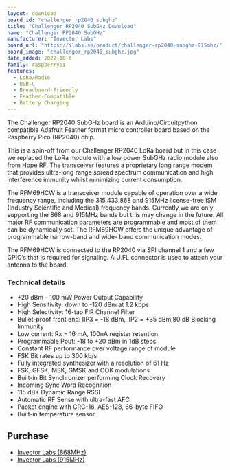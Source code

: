 ```yaml
---
layout: download
board_id: "challenger_rp2040_subghz"
title: "Challenger RP2040 SubGHz Download"
name: "Challenger RP2040 SubGHz"
manufacturer: "Invector Labs"
board_url: "https://ilabs.se/product/challenger-rp2040-subghz-915mhz/"
board_image: "challenger_rp2040_subghz.jpg"
date_added: 2022-10-6
family: raspberrypi
features:
  - LoRa/Radio
  - USB-C
  - Breadboard-Friendly
  - Feather-Compatible
  - Battery Charging
---
```


The Challenger RP2040 SubGHz board is an Arduino/Circuitpython compatible Adafruit Feather format micro controller board based on the Raspberry Pico (RP2040) chip.

This is a spin-off from our Challenger RP2040 LoRa board but in this case we replaced the LoRa module with a low power SubGHz radio module also from Hope RF. The transceiver features a proprietary long range modem that provides ultra-long range spread spectrum communication and high interference immunity whilst minimizing current consumption.

The RFM69HCW is a transceiver module capable of operation over a wide frequency range, including the 315,433,868 and 915MHz license-free ISM (Industry Scientific and Medical) frequency bands. Currently we are only supporting the 868 and 915MHz bands but this may change in the future. All major RF communication parameters are programmable and most of them can be dynamically set. The RFM69HCW offers the unique advantage of programmable narrow-band and wide- band communication modes.

The RFM69HCW is connected to the RP2040 via SPI channel 1 and a few GPIO’s that is required for signaling. A U.FL connector is used to attach your antenna to the board.

### Technical details

- +20 dBm – 100 mW Power Output Capability
- High Sensitivity: down to -120 dBm at 1.2 kbps
- High Selectivity: 16-tap FIR Channel Filter
- Bullet-proof front end: IIP3 = -18 dBm, IIP2 = +35 dBm,80 dB Blocking Immunity
- Low current: Rx = 16 mA, 100nA register retention
- Programmable Pout: -18 to +20 dBm in 1dB steps
- Constant RF performance over voltage range of module
- FSK Bit rates up to 300 kb/s
- Fully integrated synthesizer with a resolution of 61 Hz
- FSK, GFSK, MSK, GMSK and OOK modulations
- Built-in Bit Synchronizer performing Clock Recovery
- Incoming Sync Word Recognition
- 115 dB+ Dynamic Range RSSI
- Automatic RF Sense with ultra-fast AFC
- Packet engine with CRC-16, AES-128, 66-byte FIFO
- Built-in temperature sensor

## Purchase

* [Invector Labs (868MHz)](https://ilabs.se/product/challenger-rp2040-subghz-868mhz/)
* [Invector Labs (915MHz)](https://ilabs.se/product/challenger-rp2040-subghz-915mhz/)

